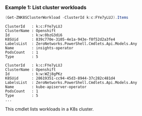 ### Example 1: List cluster workloads
```powershell
(Get-ZNK8SClusterWorkload -ClusterId k:c:FYe7yLUJ).Items
```

```output
ClusterId   : k:c:FYe7yLUJ
ClusterName : Openshift
Id          : k:w:0bzG3di6
K8SUid      : 839c770e-3105-4e1a-943e-f0f52d2a3fe4
LabelsList  : ZeroNetworks.PowerShell.Cmdlets.Api.Models.Any
Name        : insights-operator
PodsCount   : 1
Type        : 5

ClusterId   : k:c:FYe7yLUJ
ClusterName : Openshift
Id          : k:w:WZj8gPKz
K8SUid      : 28619351-cc94-45d3-8944-37c282c481d4
LabelsList  : ZeroNetworks.PowerShell.Cmdlets.Api.Models.Any
Name        : kube-apiserver-operator
PodsCount   : 1
Type        : 5
...
```

This cmdlet lists workloads in a K8s cluster.